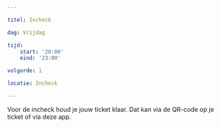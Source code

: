 ```yaml
---

titel: Incheck

dag: Vrijdag

tijd:
    start: '20:00'
    eind: '23:00'

volgorde: 1

locatie: Incheck

---
```


Voor de incheck houd je jouw ticket klaar. Dat kan via de QR-code op je ticket of via deze app.  
